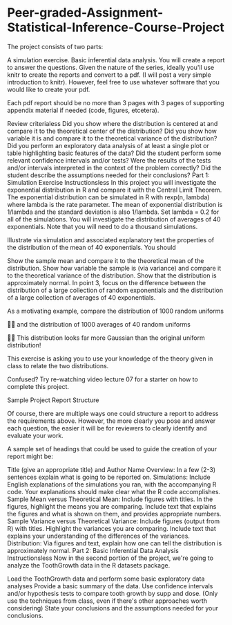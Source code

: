# Peer-graded-Assignment-Statistical-Inference-Course-Project
 The project consists of two parts:

  A simulation exercise.
 Basic inferential data analysis.
 You will create a report to answer the questions. Given the nature of the series, ideally you'll use knitr to create the reports and convert to a pdf. (I will post a very simple introduction to knitr). However, feel free to use whatever software that you would like to create your pdf.

  Each pdf report should be no more than 3 pages with 3 pages of supporting appendix material if needed (code, figures, etcetera).

  Review criterialess 
 Did you show where the distribution is centered at and compare it to the theoretical center of the distribution?
 Did you show how variable it is and compare it to the theoretical variance of the distribution?
 Did you perform an exploratory data analysis of at least a single plot or table highlighting basic features of the data?
 Did the student perform some relevant confidence intervals and/or tests?
 Were the results of the tests and/or intervals interpreted in the context of the problem correctly?
 Did the student describe the assumptions needed for their conclusions?
 Part 1: Simulation Exercise Instructionsless 
 In this project you will investigate the exponential distribution in R and compare it with the Central Limit Theorem. The exponential distribution can be simulated in R with rexp(n, lambda) where lambda is the rate parameter. The mean of exponential distribution is 1/lambda and the standard deviation is also 1/lambda. Set lambda = 0.2 for all of the simulations. You will investigate the distribution of averages of 40 exponentials. Note that you will need to do a thousand simulations.

  Illustrate via simulation and associated explanatory text the properties of the distribution of the mean of 40 exponentials. You should

  Show the sample mean and compare it to the theoretical mean of the distribution.
 Show how variable the sample is (via variance) and compare it to the theoretical variance of the distribution.
 Show that the distribution is approximately normal.
 In point 3, focus on the difference between the distribution of a large collection of random exponentials and the distribution of a large collection of averages of 40 exponentials.

  As a motivating example, compare the distribution of 1000 random uniforms

 
  
 and the distribution of 1000 averages of 40 random uniforms

 
  
 This distribution looks far more Gaussian than the original uniform distribution!

  This exercise is asking you to use your knowledge of the theory given in class to relate the two distributions.

  Confused? Try re-watching video lecture 07 for a starter on how to complete this project.

  Sample Project Report Structure

  Of course, there are multiple ways one could structure a report to address the requirements above. However, the more clearly you pose and answer each question, the easier it will be for reviewers to clearly identify and evaluate your work.

  A sample set of headings that could be used to guide the creation of your report might be:

  Title (give an appropriate title) and Author Name
 Overview: In a few (2-3) sentences explain what is going to be reported on.
 Simulations: Include English explanations of the simulations you ran, with the accompanying R code. Your explanations should make clear what the R code accomplishes.
 Sample Mean versus Theoretical Mean: Include figures with titles. In the figures, highlight the means you are comparing. Include text that explains the figures and what is shown on them, and provides appropriate numbers.
 Sample Variance versus Theoretical Variance: Include figures (output from R) with titles. Highlight the variances you are comparing. Include text that explains your understanding of the differences of the variances.
 Distribution: Via figures and text, explain how one can tell the distribution is approximately normal.
 Part 2: Basic Inferential Data Analysis Instructionsless 
 Now in the second portion of the project, we're going to analyze the ToothGrowth data in the R datasets package.

  Load the ToothGrowth data and perform some basic exploratory data analyses
 Provide a basic summary of the data.
 Use confidence intervals and/or hypothesis tests to compare tooth growth by supp and dose. (Only use the techniques from class, even if there's other approaches worth considering)
 State your conclusions and the assumptions needed for your conclusions.
